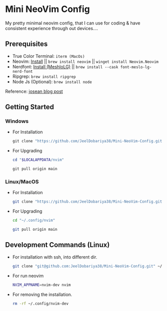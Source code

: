 # Mini NeoVim Config

My pretty minimal neovim config, that I can use for coding & have consistent experience through out devices....

## Prerequisites

- True Color Terminal: `iterm (MacOs)`
- Neovim:  [Install](https://github.com/neovim/neovim/blob/master/INSTALL.md) || `brew install neovim` || `winget install Neovim.Neovim`
- Nerdfont: [Install (MeshloLG)](https://www.nerdfonts.com/font-downloads) || `brew install --cask font-meslo-lg-nerd-font`
- Ripgrep: `brew install ripgrep`
- Node Js (Optional): `brew install node`

Reference: [josean blog post](https://www.josean.com/posts/how-to-setup-neovim-2024)

## Getting Started

### Windows

- For Installation

    ```powershell
    git clone "https://github.com/JeelDobariya38/Mini-NeoVim-Config.git" "$LOCALAPPDATA/nvim"
    ```

- For Upgrading
    
    ```powershell
    cd "$LOCALAPPDATA/nvim"
    ```

    ```powershell
    git pull origin main
    ```

### Linux/MacOS

- For Installation

    ```bash
    git clone "https://github.com/JeelDobariya38/Mini-NeoVim-Config.git" "~/.config/nvim"
    ```

- For Upgrading
    
    ```bash
    cd "~/.config/nvim"
    ```

    ```bash
    git pull origin main
    ```

## Development Commands (Linux)

- For installation with ssh, into different dir.
    
    ```bash
    git clone "git@github.com:JeelDobariya38/Mini-NeoVim-Config.git" ~/.config/nvim-dev
    ```

- For run neovim
   
    ```bash
    NVIM_APPNAME=nvim-dev nvim
    ```

- For removing the installation.
    
    ```bash
    rm -rf ~/.config/nvim-dev
    ```

